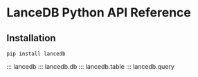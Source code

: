 # LanceDB Python API Reference

## Installation

```shell
pip install lancedb
```

::: lancedb
::: lancedb.db
::: lancedb.table
::: lancedb.query
